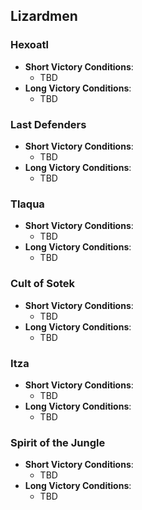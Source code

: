 ## Lizardmen

### Hexoatl

* **Short Victory Conditions**:
	* TBD
* **Long Victory Conditions**:
	* TBD

### Last Defenders

* **Short Victory Conditions**:
	* TBD
* **Long Victory Conditions**:
	* TBD

### Tlaqua

* **Short Victory Conditions**:
	* TBD
* **Long Victory Conditions**:
	* TBD

### Cult of Sotek

* **Short Victory Conditions**:
	* TBD
* **Long Victory Conditions**:
	* TBD

### Itza

* **Short Victory Conditions**:
	* TBD
* **Long Victory Conditions**:
	* TBD

### Spirit of the Jungle

* **Short Victory Conditions**:
	* TBD
* **Long Victory Conditions**:
	* TBD
